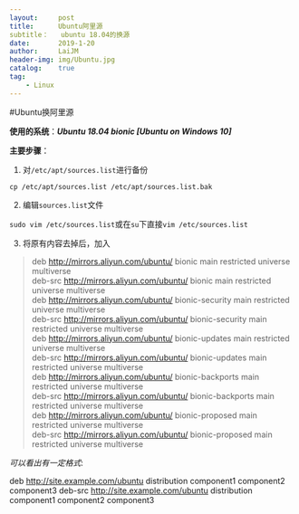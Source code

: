 ```yaml
---
layout:		post
title:		Ubuntu阿里源
subtitle：	ubuntu 18.04的换源
date:		2019-1-20
author:		LaiJM
header-img:	img/Ubuntu.jpg
catalog:	true
tag:
	- Linux
---
```


#Ubuntu换阿里源

**使用的系统**：___Ubuntu 18.04 bionic [Ubuntu on Windows 10]___

**主要步骤**： 

1. 对`/etc/apt/sources.list`进行备份

`cp /etc/apt/sources.list /etc/apt/sources.list.bak`

2. 编辑`sources.list`文件

`sudo vim /etc/sources.list`或在`su`下直接`vim /etc/sources.list`

3. 将原有内容去掉后，加入

>deb http://mirrors.aliyun.com/ubuntu/ bionic main restricted universe multiverse  
deb-src http://mirrors.aliyun.com/ubuntu/ bionic main restricted universe multiverse  
deb http://mirrors.aliyun.com/ubuntu/ bionic-security main restricted universe multiverse  
deb-src http://mirrors.aliyun.com/ubuntu/ bionic-security main restricted universe multiverse  
deb http://mirrors.aliyun.com/ubuntu/ bionic-updates main restricted universe multiverse  
deb-src http://mirrors.aliyun.com/ubuntu/ bionic-updates main restricted universe multiverse  
deb http://mirrors.aliyun.com/ubuntu/ bionic-backports main restricted universe multiverse  
deb-src http://mirrors.aliyun.com/ubuntu/ bionic-backports main restricted universe multiverse  
deb http://mirrors.aliyun.com/ubuntu/ bionic-proposed main restricted universe multiverse  
deb-src http://mirrors.aliyun.com/ubuntu/ bionic-proposed main restricted universe multiverse  

_可以看出有一定格式_:

deb http://site.example.com/ubuntu distribution component1 component2 component3
deb-src http://site.example.com/ubuntu distribution component1 component2 component3

